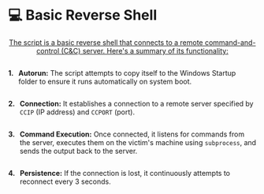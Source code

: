 # 💻 Basic Reverse Shell

<p style="text-align: center; text-decoration: underline;">The script is a basic reverse shell that connects to a remote command-and-control (C&C) server. Here's a summary of its functionality:</p>

<div style="display: flex; align-items: baseline;">
    <h4 style="margin: 0 10px 0 0;">1.</h4>
    <p><strong>Autorun:</strong> The script attempts to copy itself to the Windows Startup folder to ensure it runs automatically on system boot.</p>
</div>

<div style="display: flex; align-items: baseline;">
    <h4 style="margin: 0 10px 0 0;">2.</h4>
    <p><strong>Connection:</strong> It establishes a connection to a remote server specified by <code>CCIP</code> (IP address) and <code>CCPORT</code> (port).</p>
</div>

<div style="display: flex; align-items: baseline;">
    <h4 style="margin: 0 10px 0 0;">3.</h4>
    <p><strong>Command Execution:</strong> Once connected, it listens for commands from the server, executes them on the victim's machine using <code>subprocess</code>, and sends the output back to the server.</p>
</div>

<div style="display: flex; align-items: baseline;">
    <h4 style="margin: 0 10px 0 0;">4.</h4>
    <p><strong>Persistence:</strong> If the connection is lost, it continuously attempts to reconnect every 3 seconds.</p>
</div>
